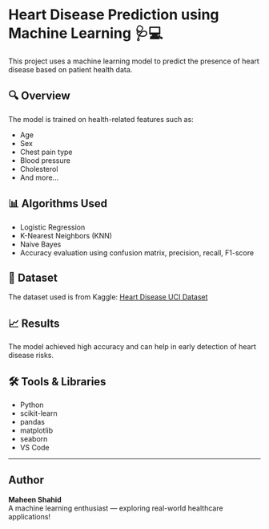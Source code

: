 # Heart Disease Prediction using Machine Learning 🩺💻

This project uses a machine learning model to predict the presence of heart disease based on patient health data.

## 🔍 Overview

The model is trained on health-related features such as:
- Age
- Sex
- Chest pain type
- Blood pressure
- Cholesterol
- And more...

## 📊 Algorithms Used

- Logistic Regression
- K-Nearest Neighbors (KNN)
- Naive Bayes
- Accuracy evaluation using confusion matrix, precision, recall, F1-score

## 📁 Dataset

The dataset used is from Kaggle:
[Heart Disease UCI Dataset](https://www.kaggle.com/datasets/ronitf/heart-disease-uci)

## 📈 Results

The model achieved high accuracy and can help in early detection of heart disease risks.

## 🛠️ Tools & Libraries

- Python
- scikit-learn
- pandas
- matplotlib
- seaborn
- VS Code

---

##  Author

**Maheen Shahid**  
A machine learning enthusiast — exploring real-world healthcare applications!

